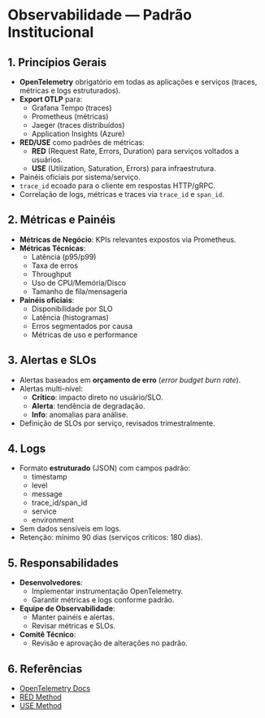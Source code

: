 # Observabilidade — Padrão Institucional

## 1. Princípios Gerais
- **OpenTelemetry** obrigatório em todas as aplicações e serviços (traces, métricas e logs estruturados).
- **Export OTLP** para:
  - Grafana Tempo (traces)
  - Prometheus (métricas)
  - Jaeger (traces distribuídos)
  - Application Insights (Azure)
- **RED/USE** como padrões de métricas:
  - **RED** (Request Rate, Errors, Duration) para serviços voltados a usuários.
  - **USE** (Utilization, Saturation, Errors) para infraestrutura.
- Painéis oficiais por sistema/serviço.
- `trace_id` ecoado para o cliente em respostas HTTP/gRPC.
- Correlação de logs, métricas e traces via `trace_id` e `span_id`.

## 2. Métricas e Painéis
- **Métricas de Negócio**: KPIs relevantes expostos via Prometheus.
- **Métricas Técnicas**:
  - Latência (p95/p99)
  - Taxa de erros
  - Throughput
  - Uso de CPU/Memória/Disco
  - Tamanho de fila/mensageria
- **Painéis oficiais**:
  - Disponibilidade por SLO
  - Latência (histogramas)
  - Erros segmentados por causa
  - Métricas de uso e performance

## 3. Alertas e SLOs
- Alertas baseados em **orçamento de erro** (*error budget burn rate*).
- Alertas multi-nível:
  - **Crítico**: impacto direto no usuário/SLO.
  - **Alerta**: tendência de degradação.
  - **Info**: anomalias para análise.
- Definição de SLOs por serviço, revisados trimestralmente.

## 4. Logs
- Formato **estruturado** (JSON) com campos padrão:
  - timestamp
  - level
  - message
  - trace_id/span_id
  - service
  - environment
- Sem dados sensíveis em logs.
- Retenção: mínimo 90 dias (serviços críticos: 180 dias).

## 5. Responsabilidades
- **Desenvolvedores**:
  - Implementar instrumentação OpenTelemetry.
  - Garantir métricas e logs conforme padrão.
- **Equipe de Observabilidade**:
  - Manter painéis e alertas.
  - Revisar métricas e SLOs.
- **Comitê Técnico**:
  - Revisão e aprovação de alterações no padrão.

## 6. Referências
- [OpenTelemetry Docs](https://opentelemetry.io/)
- [RED Method](https://www.weave.works/blog/the-red-method-key-metrics-for-microservices-architecture/)
- [USE Method](http://www.brendangregg.com/usemethod.html)
